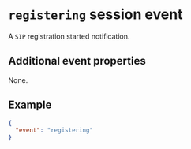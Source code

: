 # `registering` session event

A `SIP` registration started notification.

## Additional event properties

None.

## Example

```json
{
  "event": "registering"
}
```
